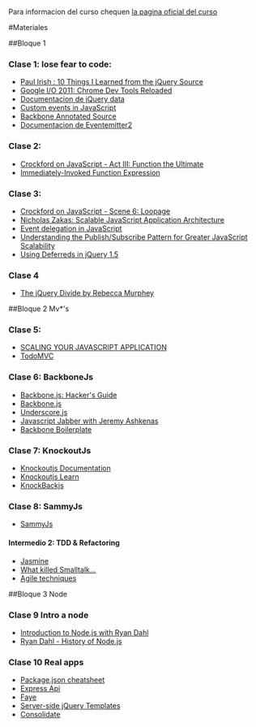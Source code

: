 Para informacion del curso chequen [la pagina oficial del curso](http://www.startcycle.org/curso-javascript/)

#Materiales

##Bloque 1

### Clase 1: lose fear to code:

- [Paul Irish : 10 Things I Learned from the jQuery Source](http://vimeo.com/12529436#at=0)
- [Google I/O 2011: Chrome Dev Tools Reloaded](http://www.youtube.com/watch?v=N8SS-rUEZPg)
- [Documentacion de jQuery data](http://api.jquery.com/jQuery.data/)
- [Custom events in JavaScript](http://www.nczonline.net/blog/2010/03/09/custom-events-in-javascript/)
- [Backbone Annotated Source](http://backbonejs.org/docs/backbone.html)
- [Documentacion de Eventemitter2](https://github.com/hij1nx/EventEmitter2/blob/master/lib/eventemitter2.js)

### Clase 2:

- [Crockford on JavaScript - Act III: Function the Ultimate](http://www.youtube.com/watch?v=ya4UHuXNygM)
- [Immediately-Invoked Function Expression](http://benalman.com/news/2010/11/immediately-invoked-function-expression/)

### Clase 3:
- [Crockford on JavaScript - Scene 6: Loopage](http://www.youtube.com/watch?v=QgwSUtYSUqA)
- [Nicholas Zakas: Scalable JavaScript Application Architecture](http://www.youtube.com/watch?v=vXjVFPosQHw)
- [Event delegation in JavaScript](http://www.nczonline.net/blog/2009/06/30/event-delegation-in-javascript/)
- [Understanding the Publish/Subscribe Pattern for Greater JavaScript Scalability](http://msdn.microsoft.com/en-us/magazine/hh201955.aspx)
- [Using Deferreds in jQuery 1.5](http://www.erichynds.com/jquery/using-deferreds-in-jquery/)

### Clase 4

- [The jQuery Divide by Rebecca Murphey](http://jsconf.eu/2010/speaker/the_jquery_divide_by_rebecca_m.html)

##Bloque 2 Mv*'s

### Clase 5:

- [SCALING YOUR JAVASCRIPT APPLICATION](http://addyosmani.com/scalable-javascript-videos/)
- [TodoMVC](http://addyosmani.github.com/todomvc/)

### Clase 6: BackboneJs

- [Backbone.js: Hacker's Guide](http://dailyjs.com/2012/07/19/mvstar-2/)
- [Backbone.js](http://backbonejs.org/)
- [Underscore.js](http://underscorejs.org/)
- [Javascript Jabber with Jeremy Ashkenas](http://javascriptjabber.com/004-jsj-backbone-js-with-jeremy-ashkenas/)
- [Backbone Boilerplate](https://github.com/tbranyen/backbone-boilerplate)

### Clase 7: KnockoutJs

- [Knockoutjs Documentation](http://knockoutjs.com/documentation/introduction.html)
- [Knockoutjs Learn](http://learn.knockoutjs.com/)
- [KnockBackjs](http://kmalakoff.github.com/knockback/)

### Clase 8: SammyJs

- [SammyJs](http://sammyjs.org/)

#### Intermedio 2: TDD & Refactoring

- [Jasmine](http://pivotal.github.com/jasmine/)
- [What killed Smalltalk...](http://www.youtube.com/watch?v=YX3iRjKj7C0#t=26m10s)
- [Agile techniques](http://www.infoq.com/presentations/principles-agile-oo-design)

##Bloque 3 Node

### Clase 9 Intro a node

- [Introduction to Node.js with Ryan Dahl](http://www.youtube.com/watch?v=jo_B4LTHi3I)
- [Ryan Dahl - History of Node.js](http://www.youtube.com/watch?v=SAc0vQCC6UQ)

### Clase 10 Real apps

- [Package.json cheatsheet](http://package.json.nodejitsu.com/)
- [Express Api](http://expressjs.com/api.html)
- [Faye](http://faye.jcoglan.com/)
- [Server-side jQuery Templates](https://github.com/kof/node-jqtpl)
- [Consolidate](https://github.com/visionmedia/consolidate.js)
